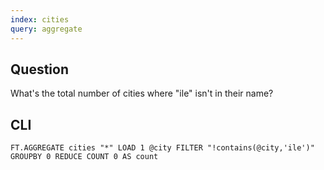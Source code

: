 ```yaml
---
index: cities
query: aggregate
---
```


## Question

What's the total number of cities where "ile" isn't in their name?

## CLI

```
FT.AGGREGATE cities "*" LOAD 1 @city FILTER "!contains(@city,'ile')" GROUPBY 0 REDUCE COUNT 0 AS count
```